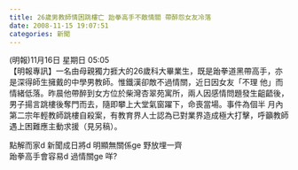 ```yaml
---
title: 26歲男教師情困跳樓亡 跆拳高手不敵情關 帶醉怨女友冷落
date: 2008-11-15 19:07:51
categories: 新聞
---
```


(明報)11月16日 星期日 05:05  
【明報專訊】一名由母親獨力捱大的26歲科大畢業生，既是跆拳道黑帶高手，亦是深得師生擁戴的中學男教師。惟鐵漢卻敵不過情關，近日因女友「不理 他」而情緒低落。昨晨他帶醉到女方位於柴灣杏翠苑寓所，兩人因感情問題發生齟齬後，男子揚言跳樓後奪門而去，隨即攀上大堂氣窗躍下，命喪當場。事件為個半 月內第二宗年輕教師跳樓自殺案，有教育界人士認為已對業界造成極大打擊，呼籲教師遇上困難應主動求援（見另稿）。   
  
點解而家d 新聞成日將d 明顯無關係ge 野放埋一齊  
跆拳高手會容易d 過情關ge 咩?